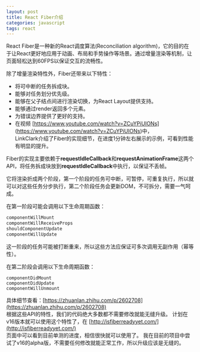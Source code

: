 ```yaml
---
layout: post
title: React Fiber介绍
categories: javascript
tags: react
---
```


React Fiber是一种新的React调度算法(Reconciliation algorithm)，它的目的在于让React更好地应用于动画、布局和手势操作等场景。通过增量渲染等机制，让页面轻松达到60FPS以保证交互的流畅性。

除了增量渲染特性外，Fiber还带来以下特性：

- 将可中断的任务拆成块。
- 能够对任务划分优先级。
- 能够在父子结点间进行渲染切换，为React Layout提供支持。
- 能够通过render返回多个元素。
- 为错误边界提供了更好的支持。
- 在视频 [https://www.youtube.com/watch?v=ZCuYPiUIONs] (https://www.youtube.com/watch?v=ZCuYPiUIONs)中，  
  LinkClark介绍了Fiber的实现细节，在进度1分钟左右展示的示例，可看到性能有明显的提升。

Fiber的实现主要依赖于**requestIdleCallback**和**requestAnimationFrame**这两个API，将任务拆成块放到**requestIdleCallback**中执行，以保证不丢帧。  

它将渲染折成两个阶段，第一个阶段的任务可中断，可暂停，可重复执行，所以就可以对这些任务分步执行，第二个阶段任务会更新DOM，不可拆分，需要一气呵成。

在第一阶段可能会调用以下生命周期函数：

```js
componentWillMount
componentWillReceiveProps
shouldComponentUpdate
componentWillUpdate
```

这一阶段的任务可能被打断重来，所以这些方法应保证可多次调用无副作用（幂等性）。

在第二阶段会调用以下生命周期函数：

```
componentDidMount
componentDidUpdate
componentWillUnmount
```

具体细节查看：[https://zhuanlan.zhihu.com/p/2602708](https://zhuanlan.zhihu.com/p/2602708)   
根据这些API的特性，我们的代码绝大多数都不需要修改就能无缝升级。
计划在v16版本就可以使用这个特性了，在 [http://isfiberreadyyet.com/](http://isfiberreadyyet.com/)   
页面中可以看到目前单测的进度，相信很快就可以使用了。
我在目前的项目中尝试了v16的alpha版，不需要任何修改就能正常工作，所以升级应该是无缝的。
